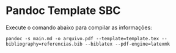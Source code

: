# Pandoc Template SBC

Execute o comando abaixo para compilar as informações:

```
pandoc -s main.md -o arquivo.pdf --template=template.tex --bibliography=referencias.bib --biblatex --pdf-engine=latexmk
```
